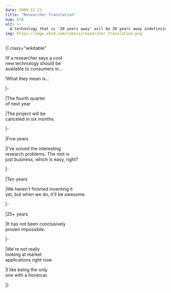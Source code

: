 ```yaml
---
date: 2009-12-21
title: "Researcher Translation"
num: 678
alt: >-
  A technology that is '20 years away' will be 20 years away indefinitely.
img: https://imgs.xkcd.com/comics/researcher_translation.png
---
```

{| class="wikitable"

!If a researcher says a cool<br>new technology should be<br>available to consumers in...

!What they mean is...

|-

|The fourth quarter<br>of next year

|The project will be<br>canceled in six months.

|-

|Five years

|I've solved the interesting<br>research problems. The rest is<br>just business, which is easy, right?

|-

|Ten years

|We haven't finished inventing it<br>yet, but when we do, it'll be awesome.

|-

|25+ years

|It has not been conclusively<br>proven impossible.

|-

|We're not really<br>looking at market<br>applications right now.

|I like being the only<br>one with a hovercar.

|}